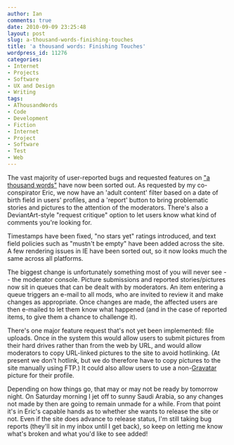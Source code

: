 ```yaml
---
author: Ian
comments: true
date: 2010-09-09 23:25:48
layout: post
slug: a-thousand-words-finishing-touches
title: 'a thousand words: Finishing Touches'
wordpress_id: 11276
categories:
- Internet
- Projects
- Software
- UX and Design
- Writing
tags:
- AThousandWords
- Code
- Development
- Fiction
- Internet
- Project
- Software
- Test
- Web
---
```


The vast majority of user-reported bugs and requested features on ["a thousand words"](http://athousandwords.org.uk) have now been sorted out.  As requested by my co-conspirator Eric, we now have an 'adult content' filter based on a date of birth field in users' profiles, and a 'report' button to bring problematic stories and pictures to the attention of the moderators.  There's also a DeviantArt-style "request critique" option to let users know what kind of comments you're looking for.

Timestamps have been fixed, "no stars yet" ratings introduced, and text field policies such as "mustn't be empty" have been added across the site.  A few rendering issues in IE have been sorted out, so it now looks much the same across all platforms.

The biggest change is unfortunately something most of you will never see -- the moderator console.  Picture submissions and reported stories/pictures now sit in queues that can be dealt with by moderators.  An item entering a queue triggers an e-mail to all mods, who are invited to review it and make changes as appropriate.  Once changes are made, the affected users are then e-mailed to let them know what happened (and in the case of reported items, to give them a chance to challenge it).

There's one major feature request that's not yet been implemented: file uploads.  Once in the system this would allow users to submit pictures from their hard drives rather than from the web by URL, and would allow moderators to copy URL-linked pictures to the site to avoid hotlinking.  (At present we don't hotlink, but we do therefore have to copy pictures to the site manually using FTP.)  It could also allow users to use a non-[Gravatar](http://gravatar.com) picture for their profile.

Depending on how things go, that may or may not be ready by tomorrow night.  On Saturday morning I jet off to sunny Saudi Arabia, so any changes not made by then are going to remain unmade for a while.  From that point it's in Eric's capable hands as to whether she wants to release the site or not.  Even if the site does advance to release status, I'm still taking bug reports (they'll sit in my inbox until I get back), so keep on letting me know what's broken and what you'd like to see added!
